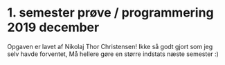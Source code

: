 # 1. semester prøve / programmering 2019 december

Opgaven er lavet af Nikolaj Thor Christensen! Ikke så godt gjort som jeg selv havde forventet, Må hellere gøre en større indstats næste semester :)
